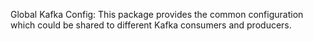 Global Kafka Config: This package provides the common configuration which could be shared to different Kafka consumers and producers.